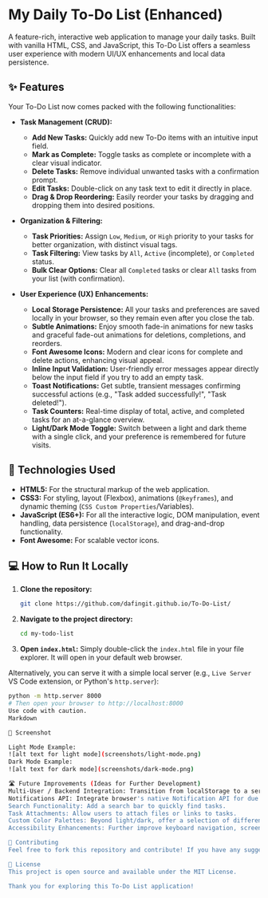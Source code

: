 # My Daily To-Do List (Enhanced)

A feature-rich, interactive web application to manage your daily tasks. Built with vanilla HTML, CSS, and JavaScript, this To-Do List offers a seamless user experience with modern UI/UX enhancements and local data persistence.

## ✨ Features

Your To-Do List now comes packed with the following functionalities:

*   **Task Management (CRUD):**
    *   **Add New Tasks:** Quickly add new To-Do items with an intuitive input field.
    *   **Mark as Complete:** Toggle tasks as complete or incomplete with a clear visual indicator.
    *   **Delete Tasks:** Remove individual unwanted tasks with a confirmation prompt.
    *   **Edit Tasks:** Double-click on any task text to edit it directly in place.
    *   **Drag & Drop Reordering:** Easily reorder your tasks by dragging and dropping them into desired positions.

*   **Organization & Filtering:**
    *   **Task Priorities:** Assign `Low`, `Medium`, or `High` priority to your tasks for better organization, with distinct visual tags.
    *   **Task Filtering:** View tasks by `All`, `Active` (incomplete), or `Completed` status.
    *   **Bulk Clear Options:** Clear all `Completed` tasks or clear `All` tasks from your list (with confirmation).

*   **User Experience (UX) Enhancements:**
    *   **Local Storage Persistence:** All your tasks and preferences are saved locally in your browser, so they remain even after you close the tab.
    *   **Subtle Animations:** Enjoy smooth fade-in animations for new tasks and graceful fade-out animations for deletions, completions, and reorders.
    *   **Font Awesome Icons:** Modern and clear icons for complete and delete actions, enhancing visual appeal.
    *   **Inline Input Validation:** User-friendly error messages appear directly below the input field if you try to add an empty task.
    *   **Toast Notifications:** Get subtle, transient messages confirming successful actions (e.g., "Task added successfully!", "Task deleted!").
    *   **Task Counters:** Real-time display of total, active, and completed tasks for an at-a-glance overview.
    *   **Light/Dark Mode Toggle:** Switch between a light and dark theme with a single click, and your preference is remembered for future visits.

## 🚀 Technologies Used

*   **HTML5:** For the structural markup of the web application.
*   **CSS3:** For styling, layout (Flexbox), animations (`@keyframes`), and dynamic theming (`CSS Custom Properties`/Variables).
*   **JavaScript (ES6+):** For all the interactive logic, DOM manipulation, event handling, data persistence (`localStorage`), and drag-and-drop functionality.
*   **Font Awesome:** For scalable vector icons.

## 💻 How to Run It Locally

1.  **Clone the repository:**
    ```bash
    git clone https://github.com/dafingit.github.io/To-Do-List/
    ```
2.  **Navigate to the project directory:**
    ```bash
    cd my-todo-list
    ```
3.  **Open `index.html`:**
    Simply double-click the `index.html` file in your file explorer. It will open in your default web browser.

Alternatively, you can serve it with a simple local server (e.g., `Live Server` VS Code extension, or Python's `http.server`):
```bash
python -m http.server 8000
# Then open your browser to http://localhost:8000
Use code with caution.
Markdown

📸 Screenshot

Light Mode Example:
![alt text for light mode](screenshots/light-mode.png)
Dark Mode Example:
![alt text for dark mode](screenshots/dark-mode.png)

🛣️ Future Improvements (Ideas for Further Development)
Multi-User / Backend Integration: Transition from localStorage to a server-side backend with a database (e.g., Node.js with Express and MongoDB/PostgreSQL) to support multiple users and more robust data management.
Notifications API: Integrate browser's native Notification API for due dates or reminders.
Search Functionality: Add a search bar to quickly find tasks.
Task Attachments: Allow users to attach files or links to tasks.
Custom Color Palettes: Beyond light/dark, offer a selection of different color themes.
Accessibility Enhancements: Further improve keyboard navigation, screen reader support, and ARIA attributes.

🤝 Contributing
Feel free to fork this repository and contribute! If you have any suggestions or find a bug, please open an issue or submit a pull request.

📄 License
This project is open source and available under the MIT License.

Thank you for exploring this To-Do List application!